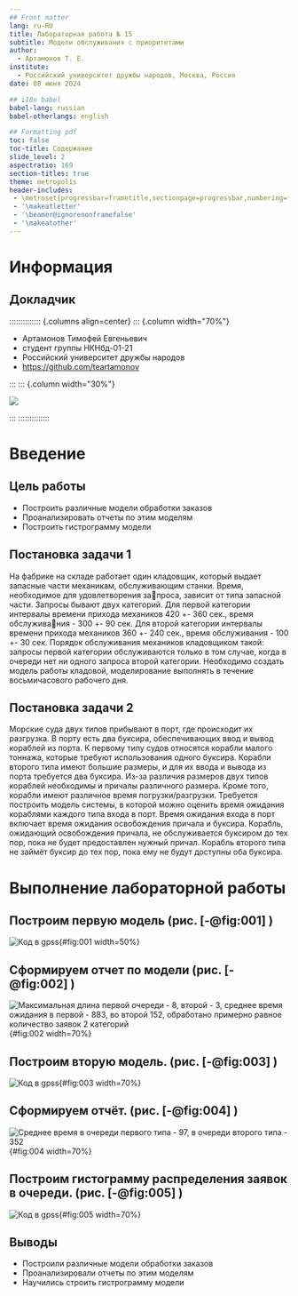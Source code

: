 ```yaml
---
## Front matter
lang: ru-RU
title: Лабораторная работа № 15
subtitle: Модели обслуживания с приоритетами
author:
  - Артамонов Т. Е.
institute:
  - Российский университет дружбы народов, Москва, Россия
date: 08 июня 2024

## i18n babel
babel-lang: russian
babel-otherlangs: english

## Formatting pdf
toc: false
toc-title: Содержание
slide_level: 2
aspectratio: 169
section-titles: true
theme: metropolis
header-includes:
 - \metroset{progressbar=frametitle,sectionpage=progressbar,numbering=fraction}
 - '\makeatletter'
 - '\beamer@ignorenonframefalse'
 - '\makeatother'
---
```


# Информация

## Докладчик

:::::::::::::: {.columns align=center}
::: {.column width="70%"}

  * Артамонов Тимофей Евгеньевич
  * студент группы НКНбд-01-21
  * Российский университет дружбы народов
  * <https://github.com/teartamonov>

:::
::: {.column width="30%"}

![](image/ava.jpg)

:::
::::::::::::::

# Введение

## Цель работы

- Построить различные модели обработки заказов
- Проанализировать отчеты по этим моделям
- Построить гистрограмму модели

## Постановка задачи 1

На фабрике на складе работает один кладовщик, который выдает запасные части механикам, обслуживающим станки. Время, необходимое для удовлетворения запроса, зависит от типа запасной части. Запросы бывают двух категорий. 
Для первой категории интервалы времени прихода механиков 420 +- 360 сек., время обслуживания - 300 +- 90 сек. Для второй категории интервалы времени прихода механиков 360 +- 240 сек., время обслуживания - 100 +- 30 сек.
Порядок обслуживания механиков кладовщиком такой: запросы первой категории обслуживаются только в том случае, когда в очереди нет ни одного запроса второй категории. Необходимо создать модель работы кладовой, моделирование выполнять в течение восьмичасового рабочего дня.

## Постановка задачи 2

Морские суда двух типов прибывают в порт, где происходит их разгрузка. В порту есть два буксира, обеспечивающих ввод и вывод кораблей из порта. К первому типу судов относятся корабли малого тоннажа, которые требуют использования одного буксира. 
Корабли второго типа имеют большие размеры, и для их ввода и вывода из порта требуется два буксира. Из-за различия размеров двух типов кораблей необходимы и причалы различного размера. Кроме того, корабли имеют различное время погрузки/разгрузки. 
Требуется построить модель системы, в которой можно оценить время ожидания кораблями каждого типа входа в порт. Время ожидания входа в порт включает время ожидания освобождения причала и буксира. 
Корабль, ожидающий освобождения причала, не обслуживается буксиром до тех пор, пока не будет предоставлен нужный причал. Корабль второго типа не займёт буксир до тех пор, пока ему не будут доступны оба буксира.

# Выполнение лабораторной работы

## Построим первую модель (рис. [-@fig:001] )

![Код в gpss](image/1.PNG){#fig:001 width=50%}

## Сформируем отчет по модели (рис. [-@fig:002] )

![Максимальная длина первой очереди - 8, второй - 3, среднее время ожидания в первой - 883, во второй 152, обработано примерно равное количество заявок 2 категорий](image/2.PNG){#fig:002 width=70%}

## Построим вторую модель. (рис. [-@fig:003] )

![Код в gpss](image/3.PNG){#fig:003 width=70%}

## Сформируем отчёт. (рис. [-@fig:004] )

![Среднее время в очереди первого типа - 97, в очереди второго типа - 352](image/4.PNG){#fig:004 width=70%}

## Построим гистограмму распределения заявок в очереди. (рис. [-@fig:005] )

![Код в gpss](image/5.PNG){#fig:005 width=70%}

## Выводы

- Построили различные модели обработки заказов
- Проанализировали отчеты по этим моделям
- Научились строить гистрограмму модели
